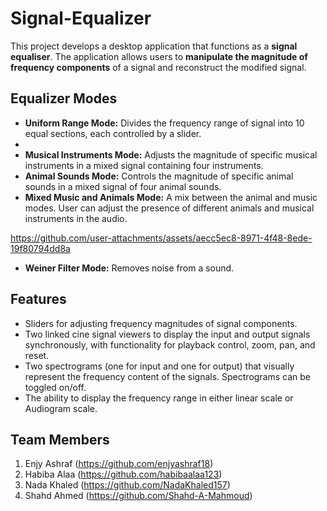 # Signal-Equalizer
This project develops a desktop application that functions as a **signal equaliser**. The application allows users to **manipulate the magnitude of frequency components** of a signal and reconstruct the modified signal. 

## Equalizer Modes

*   **Uniform Range Mode:** Divides the frequency range of signal into 10 equal sections, each controlled by a slider.
*   
*   **Musical Instruments Mode:**  Adjusts the magnitude of specific musical instruments in a mixed signal containing four instruments.
*   **Animal Sounds Mode:** Controls the magnitude of specific animal sounds in a mixed signal of four animal sounds.
*   **Mixed Music and Animals Mode:**  A mix between the animal and music modes. User can adjust the presence of different animals and musical instruments in the audio.

https://github.com/user-attachments/assets/aecc5ec8-8971-4f48-8ede-19f80794dd8a

*   **Weiner Filter Mode:** Removes noise from a sound.

## Features

*   Sliders for adjusting frequency magnitudes of signal components.
*   Two linked cine signal viewers to display the input and output signals synchronously, with functionality for playback control, zoom, pan, and reset. 
*   Two spectrograms (one for input and one for output) that visually represent the frequency content of the signals. Spectrograms can be toggled on/off.
*   The ability to display the frequency range in either linear scale or Audiogram scale.

## Team Members
1. Enjy Ashraf (https://github.com/enjyashraf18)
2. Habiba Alaa (https://github.com/habibaalaa123)
3. Nada Khaled (https://github.com/NadaKhaled157)
4. Shahd Ahmed (https://github.com/Shahd-A-Mahmoud)
